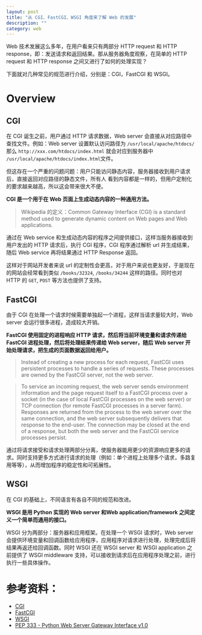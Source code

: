 ```yaml
---
layout: post
title: "从 CGI、FastCGI、WSGI 角度来了解 Web 的发展"
description: ""
category: web
---
```


Web 技术发展这么多年，在用户看来只有两部分 HTTP request 和 HTTP response，即：发送请求和返回结果。那从服务器角度观察，在简单的 HTTP request 和 HTTP response 之间又进行了如何的处理实现？

下面就对几种常见的规范进行介绍，分别是：CGI，FastCGI 和 WSGI。

# Overview

## CGI

在 CGI 诞生之前，用户通过 HTTP 请求数据，Web server 会直接从对应路径中查找文件。例如：Web server 设置默认访问路径为 `/usr/local/apache/htdocs/` 那么 `http://xxx.com/htdocs/index.html` 就会对应到服务器中 `/usr/local/apache/htdocs/index.html`文件。

但这存在一个严重的问题问题：用户只能访问静态内容，服务器接收到用户请求后，直接返回对应路径的静态文件，所有人 看到内容都是一样的，但用户定制化的要求越来越高，所以这会带来很大不便。

**CGI 是一个用于在 Web 页面上生成动态内容的一种通用方法。**

> Wikipedia 的定义：Common Gateway Interface (CGI) is a standard method used to generate dynamic content on Web pages and Web applications.

通过在 Web service 和生成动态内容的程序之间提供接口，这样当服务器接收到用户发出的 HTTP 请求后，执行 CGI 程序，CGI 程序通过解析 url 并生成结果，随后 Web service 再将结果通过 HTTP Response 返回。

这样对于网站开发者来说 url 的定制性会更高，对于用户来说也更友好，于是现在的网站会经常看到类似 `/books/32324`, `/books/34244` 这样的路径。同时也对 HTTP 的 `GET`, `POST` 等方法也提供了支持。

## FastCGI

由于 CGI 在处理一个请求时候需要单独起一个进程，这样当请求量较大时，Web server 会运行很多进程，造成较大开销。

**FastCGI 使用固定的进程响应 HTTP 请求，然后将当前环境变量和请求传递给 FastCGI 进程处理，然后将处理结果传递给 Web server，随后 Web server 开始处理请求，把生成的页面数据返回给用户。**

> Instead of creating a new process for each request, FastCGI uses persistent processes to handle a series of requests. These processes are owned by the FastCGI server, not the web server.

> To service an incoming request, the web server sends environment information and the page request itself to a FastCGI process over a socket (in the case of local FastCGI processes on the web server) or TCP connection (for remote FastCGI processes in a server farm). Responses are returned from the process to the web server over the same connection, and the web server subsequently delivers that response to the end-user. The connection may be closed at the end of a response, but both the
web server and the FastCGI service processes persist.

通过将请求接受和请求处理两部分分离，使服务器能用更少的资源响应更多的请求。同时支持更多方式进行请求的处理（例如：单个进程上处理多个请求，多路复用等等），从而增加程序的稳定性和可拓展性。

## WSGI

在 CGI 的基础上，不同语言有各自不同的规范和改进。

**WSGI 是用 Python 实现的 Web server 和Web application/framework 之间定义一个简单而通用的接口。**

WSGI 分为两部分：服务器和应用框架。在处理一个 WSGI 请求时，Web server 会提供环境变量和回调函数给应用程序，应用程序对请求进行处理，处理完成后将结果再返还给回调函数。同时 WSGI 还在 WSGI server 和 WSGI application 之前提供了 WSGI middleware 支持，可以接收到请求后在应用程序处理之前，进行执行一些具体操作。

# 参考资料：

* [CGI](http://en.wikipedia.org/wiki/Common_Gateway_Interface)
* [FastCGI](http://en.wikipedia.org/wiki/FastCGI)
* [WSGI](http://en.wikipedia.org/wiki/Web_Server_Gateway_Interface)
* [PEP 333 - Python Web Server Gateway Interface v1.0](https://www.python.org/dev/peps/pep-0333/)

